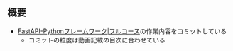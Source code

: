## 概要

- [FastAPI-Pythonフレームワーク|フルコース](https://www.youtube.com/watch?v=7t2alSnE2-I)の作業内容をコミットしている
  - コミットの粒度は動画記載の目次に合わせている
